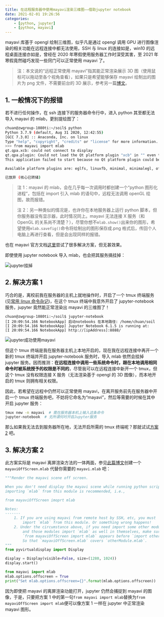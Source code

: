 ```yaml
---
title: 在远程服务器中使用mayavi渲染三维图——借助jupyter notebook
date: 2021-02-01 19:26:56
categories:
    - [python, jupyter]
    - [python, mayavi]
---
```


mayavi 库基于 opengl 绘制三维图，似乎凡是通过 opengl 调用 GPU 进行图像渲染的相关功能在远程连接中都无法使用，SSH 与 linux 的连接如是，win10 的远程桌面连接亦如是，曾经在 2020 年寒假使用服务器工作时深受其害，至 2021 年寒假竟然碰巧发现一些窍门可以正常使用 mayavi 了。

> 注：本文说的“远程正常使用 mayavi”指其能正常渲染展示 3D 图（使用鼠标可以拖动至各个视角查看），如果只是希望能够保存 mayavi 绘制出的图片为 png 文件，不需要前台的 3D 展示，参考另一篇[博文](https://www.chua-n.com/2020/12/07/mayavi离屏渲染/)。

<!-- more -->

## 1. 一般情况下的报错

若不进行任何操作，在 ssh 连接下的服务器命令行中，进入 python 其至都无法导入 mayavi 的 mlab，更别提绘图了：

```bash
chuan@zwgroup-1080ti:~/soil$ python
Python 3.7.9 (default, Aug 31 2020, 12:42:55)
[GCC 7.3.0] :: Anaconda, Inc. on linux
Type "help", "copyright", "credits" or "license" for more information.
>>> from mayavi import mlab
qt.qpa.xcb: could not connect to display
qt.qpa.plugin: Could not load the Qt platform plugin "xcb" in "" even though it was found.
This application failed to start because no Qt platform plugin could be initialized. Reinstalling the application may fix this problem.

Available platform plugins are: eglfs, linuxfb, minimal, minimalegl, offscreen, vnc, wayland-egl, wayland, wayland-xcomposite-egl, wayland-xcomposite-glx, webgl, xcb.

已放弃 (核心已转储)
```

> 注 1：mayavi 的 mlab，会在几乎每一次调用时都创建一个“python 图形化进程”，包括在 import 引入 mlab 的语句中，远程无法调用 openGL 绘图，故而报错。
>
> 注 2：另一种类似的情况是，也许你在本地服务器上运行 python 脚本，但你服务器没有显示器，此时情况同上。mayavi 无法连接 X 服务（和 OpenGL 的关系尚不清楚？），尽管你想不`mlab.show()`出来你的图形，希望使用`mlab.savefig()`命令将绘制出的图形保存成.png 格式后，传回个人电脑上再进行查看，但是会出现同样的报错。

也在 mayavi 官方文档[这里](http://docs.enthought.com/mayavi/mayavi/tips.html?highlight=offscreen)尝试了很多解决方案，但无甚效果。

即使使用 jupyter notebook 导入 mlab，也会把其服务搞挂掉：

![jupyter挂掉](https://chua-n.gitee.io/figure-bed/notebook/blog/远程连接使用mayavi渲染三维图——借助jupyter-notebook/jupyter挂掉.png)

## 2. 解决方案 1

巧合的是，离校前我在服务器的主机上就地操作时，开启了一个 tmux 终端服务(见[常用 linux 命令杂记](https://www.chua-n.com/2021/01/15/常用linux命令杂记/))，在这个 tmux 终端中我意外开启了 jupyter-notebook 服务，jupyter 竟然能正常渲染出 mayavi 的三维图了！

```shell
chuan@zwgroup-1080ti:~/soil$ jupyter-notebook
[I 20:09:54.166 NotebookApp] 启动notebooks 在本地路径: /home/chuan/soil
[I 20:09:54.166 NotebookApp] Jupyter Notebook 6.1.5 is running at:
[I 20:09:54.166 NotebookApp] http://[ipAddress]:8888/
```

![jupyter成功使用mayavi](https://chua-n.gitee.io/figure-bed/notebook/blog/远程连接使用mayavi渲染三维图——借助jupyter-notebook/jupyter成功使用mayavi.png)

但这个 tmux 终端是我在服务器主机上本地开启的，现在我在远程连接中再开一个新的 tmux 终端并开启 jupyter-notebook 服务时，导入 mlab 依然会挂掉 jupyter 服务。因而推测：**在远程连接中调用一些系统命令时，跟在本地调用相同命令时被系统授予的权限是不同的**，尽管我可以在远程连接中新开一个 tmux，但这个 tmux 没有权限连接 X 服务（无法渲染基于 opengl 的 3D 图像），而本地开启的 tmux 则拥有相关权限。

因此，若希望在远程中仍然可以正常使用 mayavi，在离开服务前先在服务器中开启一个 tmux 终端服务吧，不妨将它命名为“mayavi”，然后等需要的时候在其中开启 jupyter 服务：

```bash
tmux new -n mayavi  # 需在服务器本机上输入这条命令
jupyter-notebook  # 无所谓何时开启Jupyter服务
```

那么如果我无法去到服务器所在地，无法开启所需的 tmux 终端呢？那就试试[方案 2](#jump) 吧。

## <span id="jump">3. 解决方案 2</span>

此方案实际是 mayavi 离屏渲染方法的一体两面，参见[此篇博文](https://www.chua-n.com/2020/12/07/mayavi离屏渲染/)创建一个 `mayaviOffScreen.mlab` 代替你需要的 `mayavi.mlab` 吧：

```python
"""Render the mayavi scene off screen.

When you don't need display the mayavi scene while running python scripts,
importing `mlab` from this module is recommended, i.e.,

from mayaviOffScreen imoprt mlab

Notes:
-------
    1. If you are using mayavi from remote host by SSH, etc, you must
        import `mlab` from this module. Or something wrong happens!
    2. Under the circumstance above, if you need import some other modules meanwhile
        and those modules import `mlab` as well in themselves, make sure the sentence
        `from mayaviOffScreen import mlab` appears before `import otherModule`!
        So that `mayaviOffScreen.mlab` covers `otherModule.mlab`.
"""
from pyvirtualdisplay import Display

display = Display(visible=False, size=(1280, 1024))
display.start()

from mayavi import mlab
mlab.options.offscreen = True
print("Set mlab.options.offscreen={}".format(mlab.options.offscreen))

```

因为即使把 mayavi 的离屏渲染功能打开，jupyter 仍然会捕捉到 mayavi 的图像，于是，只要把方案 1 中的第一句`from mayavi import mlab`替换为`from mayaviOffScreen import mlab`便可以像方案 1 一样在 jupyter 中正常渲染 mayavi 图形。
